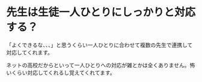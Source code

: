 # 先生は生徒一人ひとりにしっかりと対応する？

「よくできるな、、、」と思うくらい一人ひとりに合わせて複数の先生で連携して対応してくれます。

ネットの高校だからといって一人ひとりへの対応が雑とかは全くありません。怖いくらい対応してくれるし覚えてくれてます。
